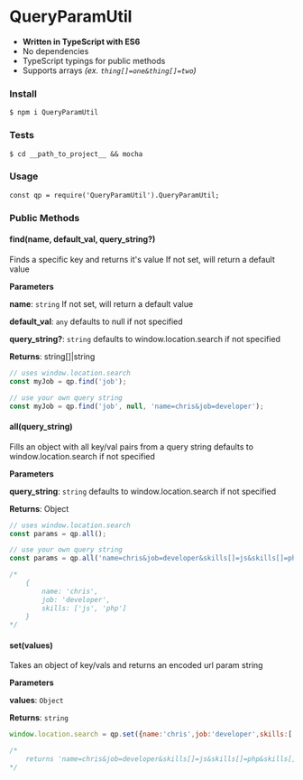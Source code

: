 # QueryParamUtil

- **Written in TypeScript with ES6**
- No dependencies
- TypeScript typings for public methods
- Supports arrays *(ex. `thing[]=one&thing[]=two`)*

### Install

`$ npm i QueryParamUtil`

### Tests

`$ cd __path_to_project__ && mocha`

### Usage

`const qp = require('QueryParamUtil').QueryParamUtil;`

### Public Methods

#### find(name, default_val, query_string?) 

Finds a specific key and returns it's value
If not set, will return a default value

**Parameters**

**name**: `string`
If not set, will return a default value

**default_val**: `any`
defaults to null if not specified

**query_string?**: `string`
defaults to window.location.search if not specified

**Returns**: string[]|string

```js
// uses window.location.search
const myJob = qp.find('job');

// use your own query string
const myJob = qp.find('job', null, 'name=chris&job=developer');
```


#### all(query_string) 

Fills an object with all key/val pairs from a query string
defaults to window.location.search if not specified

**Parameters**

**query_string**: `string`
defaults to window.location.search if not specified

**Returns**: Object

```js
// uses window.location.search
const params = qp.all();

// use your own query string
const params = qp.all('name=chris&job=developer&skills[]=js&skills[]=php');

/*
    {
        name: 'chris',
        job: 'developer',
        skills: ['js', 'php']
    }
*/
```


#### set(values) 

Takes an object of key/vals and returns an encoded url param string

**Parameters**

**values**: `Object`

**Returns**: `string`

```js
window.location.search = qp.set({name:'chris',job:'developer',skills:['js','php']);

/*
    returns 'name=chris&job=developer&skills[]=js&skills[]=php&skills[]=functional'
*/
```